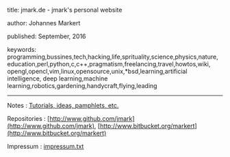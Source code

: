 title: jmark.de - jmark's personal website

author: Johannes Markert

published: September, 2016

keywords:
    programming,bussines,tech,hacking,life,sprituality,science,physics,nature,
    education,perl,python,c,c++,pragmatism,freelancing,travel,howtos,wiki,
    opengl,opencl,vim,linux,opensource,unix,*bsd,learning,artificial intelligence,
    deep learning,machine learning,robotics,gardening,handycraft,flying,leading

---

Notes
  : [Tutorials, ideas, pamphlets, etc.](/notes.html)

Repositories
  : [http://www.github.com/jmark](http://www.github.com/jmark),
    [http://www.bitbucket.org/markert](http://www.bitbucket.org/markert)

Impressum
  : [impressum.txt](impressum.txt)

